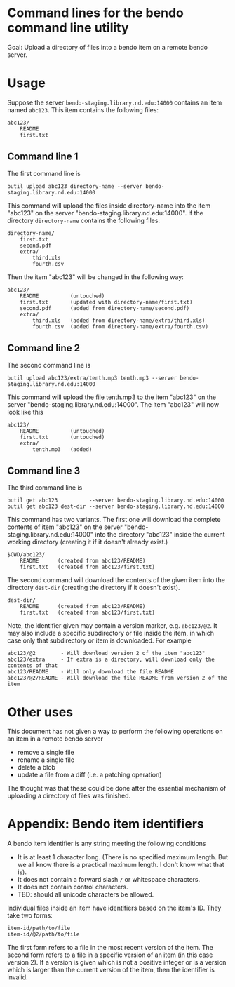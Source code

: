 # Command lines for the bendo command line utility

Goal: Upload a directory of files into a bendo item on a remote bendo server.

# Usage

Suppose the server `bendo-staging.library.nd.edu:14000` contains an item named `abc123`.
This item contains the following files:

    abc123/
        README
        first.txt

## Command line 1

The first command line is

    butil upload abc123 directory-name --server bendo-staging.library.nd.edu:14000

This command will upload the files inside directory-name into the item "abc123" on the
server "bendo-staging.library.nd.edu:14000". If the directory `directory-name` contains the following files:

    directory-name/
        first.txt
        second.pdf
        extra/
            third.xls
            fourth.csv

Then the item "abc123" will be changed in the following way:

    abc123/
        README          (untouched)
        first.txt       (updated with directory-name/first.txt)
        second.pdf      (added from directory-name/second.pdf)
        extra/
            third.xls   (added from directory-name/extra/third.xls)
            fourth.csv  (added from directory-name/extra/fourth.csv)

## Command line 2

The second command line is

    butil upload abc123/extra/tenth.mp3 tenth.mp3 --server bendo-staging.library.nd.edu:14000

This command will upload the file tenth.mp3 to the item "abc123" on the server "bendo-staging.library.nd.edu:14000". The item "abc123" will now look like this

    abc123/
        README          (untouched)
        first.txt       (untouched)
        extra/
            tenth.mp3   (added)

## Command line 3

The third command line is

    butil get abc123          --server bendo-staging.library.nd.edu:14000
    butil get abc123 dest-dir --server bendo-staging.library.nd.edu:14000

This command has two variants. The first one will download the complete contents
of item "abc123" on the server "bendo-staging.library.nd.edu:14000" into the directory
"abc123" inside the current working directory (creating it if it doesn't already exist.)

    $CWD/abc123/
        README      (created from abc123/README)
        first.txt   (created from abc123/first.txt)

The second command will download the contents of the given item into the directory `dest-dir` (creating the directory if it doesn't exist).

    dest-dir/
        README      (created from abc123/README)
        first.txt   (created from abc123/first.txt)

Note, the identifier given may contain a version marker, e.g. `abc123/@2`. It may also
include a specific subdirectory or file inside the item, in which case only that subdirectory or item is downloaded. For example

    abc123/@2        - Will download version 2 of the item "abc123"
    abc123/extra     - If extra is a directory, will download only the contents of that
    abc123/README    - Will only download the file README
    abc123/@2/README - Will download the file README from version 2 of the item

# Other uses

This document has not given a way to perform the following operations on an item in a remote bendo server

 * remove a single file
 * rename a single file
 * delete a blob
 * update a file from a diff (i.e. a patching operation)

The thought was that these could be done after the essential mechanism of uploading a directory of files was finished.

# Appendix: Bendo item identifiers

A bendo item identifier is any string meeting the following conditions

 * It is at least 1 character long. (There is no specified maximum length. But we all know there is a practical maximum length. I don't know what that is).
 * It does not contain a forward slash `/` or whitespace characters.
 * It does not contain control characters.
 * TBD: should all unicode characters be allowed.

Individual files inside an item have identifiers based on the item's ID. They take
two forms:

    item-id/path/to/file
    item-id/@2/path/to/file

The first form refers to a file in the most recent version of the item. The
second form refers to a file in a specific version of an item (in this case
version 2). If a version is given which is not a positive integer or is a
version which is larger than the current version of the item, then the
identifier is invalid.
